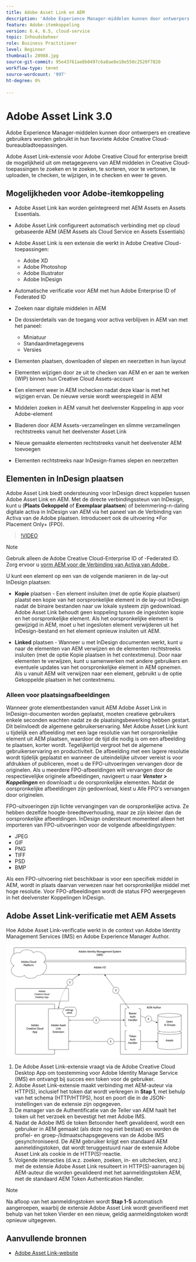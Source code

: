 ```yaml
---
title: Adobe Asset Link en AEM
description: 'Adobe Experience Manager-middelen kunnen door ontwerpers en creatieve gebruikers worden gebruikt in hun favoriete Adobe Creative Cloud-bureaubladtoepassingen. Adobe Asset Link-extensie voor Adobe Creative Cloud for enterprise breidt de mogelijkheid uit om metagegevens van AEM elementen in Creative Cloud-gereedschappen, zoals Adobe XD, Photoshop, InDesign en Illustrator, te doorzoeken, te sorteren, voor te vertonen, te uploaden, uit te checken, te wijzigen, in te checken en weer te geven. '
feature: Adobe-itemkoppeling
version: 6.4, 6.5, cloud-service
topic: Inhoudsbeheer
role: Business Practitioner
level: Beginner
thumbnail: 28988.jpg
source-git-commit: 95e43761ae8b0497c6a8ae8e10e550c2520f7820
workflow-type: tm+mt
source-wordcount: '997'
ht-degree: 0%

---
```



# Adobe Asset Link 3.0

Adobe Experience Manager-middelen kunnen door ontwerpers en creatieve gebruikers worden gebruikt in hun favoriete Adobe Creative Cloud-bureaubladtoepassingen.

Adobe Asset Link-extensie voor Adobe Creative Cloud for enterprise breidt de mogelijkheid uit om metagegevens van AEM middelen in Creative Cloud-toepassingen te zoeken en te zoeken, te sorteren, voor te vertonen, te uploaden, te checken, te wijzigen, in te checken en weer te geven.

## Mogelijkheden voor Adobe-itemkoppeling

+ Adobe Asset Link kan worden geïntegreerd met AEM Assets en Assets Essentials.
+ Adobe Asset Link configureert automatisch verbinding met op cloud gebaseerde AEM (AEM Assets als Cloud Service en Assets Essentials)
+ Adobe Asset Link is een extensie die werkt in Adobe Creative Cloud-toepassingen:

   + Adobe XD
   + Adobe Photoshop
   + Adobe Illustrator
   + Adobe InDesign

+ Automatische verificatie voor AEM met hun Adobe Enterprise ID of Federated ID
+ Zoeken naar digitale middelen in AEM
+ De dossierdetails van de toegang voor activa verblijven in AEM van met het paneel:
   + Miniatuur
   + Standaardmetagegevens
   + Versies
+ Elementen plaatsen, downloaden of slepen en neerzetten in hun layout
+ Elementen wijzigen door ze uit te checken van AEM en er aan te werken (WIP) binnen hun Creative Cloud Assets-account
+ Een element weer in AEM inchecken nadat deze klaar is met het wijzigen ervan. De nieuwe versie wordt weerspiegeld in AEM
+ Middelen zoeken in AEM vanuit het deelvenster Koppeling in app voor Adobe-element
+ Bladeren door AEM Assets-verzamelingen en slimme verzamelingen rechtstreeks vanuit het deelvenster Asset Link
+ Nieuw gemaakte elementen rechtstreeks vanuit het deelvenster AEM toevoegen
+ Elementen rechtstreeks naar InDesign-frames slepen en neerzetten

## Elementen in InDesign plaatsen

Adobe Asset Link biedt ondersteuning voor InDesign direct koppelen tussen Adobe Asset Link en AEM. Met de directe verbindingssteun van InDesign, kunt u (__Plaats Gekoppeld__ of __Exemplaar plaatsen__) of belemmering-n-daling digitale activa in InDesign van AEM via het paneel van de Verbinding van Activa van de Adobe plaatsen. Introduceert ook de uitvoering *For Placement Only+ (FPO).

>[!VIDEO](https://video.tv.adobe.com/v/28988/?quality=12&learn=on)

>[!NOTE]
>
>Gebruik alleen de Adobe Creative Cloud-Enterprise ID of -Federated ID. Zorg ervoor u [vorm AEM voor de Verbinding van Activa van Adobe ](https://helpx.adobe.com/enterprise/admin-guide.html/enterprise/using/adobe-asset-link.ug.html).

U kunt een element op een van de volgende manieren in de lay-out InDesign plaatsen:

+ **Kopie**  plaatsen - Een element insluiten (met de optie Kopie plaatsen) plaatst een kopie van het oorspronkelijke element in de lay-out InDesign nadat de binaire bestanden naar uw lokale systeem zijn gedownload. Adobe Asset Link behoudt geen koppeling tussen de ingesloten kopie en het oorspronkelijke element. Als het oorspronkelijke element is gewijzigd in AEM, moet u het ingesloten element verwijderen uit het InDesign-bestand en het element opnieuw insluiten uit AEM.

+ **Linked**  plaatsen - Wanneer u met InDesign documenten werkt, kunt u naar de elementen van AEM verwijzen en de elementen rechtstreeks insluiten (met de optie Kopie plaatsen in het contextmenu). Door naar elementen te verwijzen, kunt u samenwerken met andere gebruikers en eventuele updates van het oorspronkelijke element in AEM opnemen. Als u vanuit AEM wilt verwijzen naar een element, gebruikt u de optie Gekoppelde plaatsen in het contextmenu.

### Alleen voor plaatsingsafbeeldingen

Wanneer grote elementbestanden vanuit AEM Adobe Asset Link in InDesign-documenten worden geplaatst, moeten creatieve gebruikers enkele seconden wachten nadat ze de plaatsingsbewerking hebben gestart. Dit beïnvloedt de algemene gebruikerservaring. Met Adobe Asset Link kunt u tijdelijk een afbeelding met een lage resolutie van het oorspronkelijke element uit AEM plaatsen, waardoor de tijd die nodig is om een afbeelding te plaatsen, korter wordt. Tegelijkertijd vergroot het de algemene gebruikerservaring en productiviteit. De afbeelding met een lagere resolutie wordt tijdelijk geplaatst en wanneer de uiteindelijke uitvoer vereist is voor afdrukken of publiceren, moet u de FPO-uitvoeringen vervangen door de originelen. Als u meerdere FPO-afbeeldingen wilt vervangen door de respectievelijke originele afbeeldingen, navigeert u naar **_Venster > Koppelingen_** en downloadt u de oorspronkelijke elementen. Nadat de oorspronkelijke afbeeldingen zijn gedownload, kiest u Alle FPO&#39;s vervangen door originelen.

FPO-uitvoeringen zijn lichte vervangingen van de oorspronkelijke activa. Ze hebben dezelfde hoogte-breedteverhouding, maar ze zijn kleiner dan de oorspronkelijke afbeeldingen. InDesign ondersteunt momenteel alleen het importeren van FPO-uitvoeringen voor de volgende afbeeldingstypen:

+ JPEG
+ GIF
+ PNG
+ TIFF
+ PSD
+ BMP

Als een FPO-uitvoering niet beschikbaar is voor een specifiek middel in AEM, wordt in plaats daarvan verwezen naar het oorspronkelijke middel met hoge resolutie. Voor FPO-afbeeldingen wordt de status FPO weergegeven in het deelvenster Koppelingen InDesign.

## Adobe Asset Link-verificatie met AEM Assets

Hoe Adobe Asset Link-verificatie werkt in de context van Adobe Identity Management Services (IMS) en Adobe Experience Manager Author.

![Adobe Asset Link Architecture](assets/adobe-asset-link-article-understand.png)

1. De Adobe Asset Link-extensie vraagt via de Adobe Creative Cloud Desktop App om toestemming voor Adobe Identity Manage Service (IMS) en ontvangt bij succes een token voor de gebruiker.
1. Adobe Asset Link-extensie maakt verbinding met AEM-auteur via HTTP(S), inclusief het token dat wordt verkregen in **Stap 1**, met behulp van het schema (HTTP/HTTPS), host en poort die in de JSON-instellingen van de extensie zijn opgegeven.
1. De manager van de Authentificatie van de Teller van AEM haalt het token uit het verzoek en bevestigt het met Adobe IMS.
1. Nadat de Adobe IMS de token Betoonder heeft gevalideerd, wordt een gebruiker in AEM gemaakt (als deze nog niet bestaat) en worden de profiel- en groep-/lidmaatschapsgegevens van de Adobe IMS gesynchroniseerd. De AEM gebruiker krijgt een standaard AEM aanmeldingstoken, dat wordt teruggestuurd naar de extensie Adobe Asset Link als cookie in de HTTP(S)-reactie.
1. Volgende interacties (d.w.z. zoeken, zoeken, in- en uitchecken, enz.) met de extensie Adobe Asset Link resulteert in HTTP(S)-aanvragen bij AEM-auteur die worden gevalideerd met het aanmeldingstoken AEM, met de standaard AEM Token Authentication Handler.

>[!NOTE]
>
>Na afloop van het aanmeldingstoken wordt **Stap 1-5** automatisch aangeroepen, waarbij de extensie Adobe Asset Link wordt geverifieerd met behulp van het token Vierder en een nieuw, geldig aanmeldingstoken wordt opnieuw uitgegeven.

## Aanvullende bronnen

+ [Adobe Asset Link-website](https://www.adobe.com/creativecloud/business/enterprise/adobe-asset-link.html)
